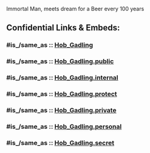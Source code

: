 Immortal Man, 
meets dream for a Beer every 100 years


## Confidential Links & Embeds: 

### #is_/same_as :: [Hob_Gadling](Hob_Gadling.md) 

### #is_/same_as :: [Hob_Gadling.public](/_public/Society/Communication/Media/Book/Author/Gaiman,Neil/Sandman(Comic)/Sandman~Cast/Hob_Gadling.public.md) 

### #is_/same_as :: [Hob_Gadling.internal](/_internal/Society/Communication/Media/Book/Author/Gaiman,Neil/Sandman(Comic)/Sandman~Cast/Hob_Gadling.internal.md) 

### #is_/same_as :: [Hob_Gadling.protect](/_protect/Society/Communication/Media/Book/Author/Gaiman,Neil/Sandman(Comic)/Sandman~Cast/Hob_Gadling.protect.md) 

### #is_/same_as :: [Hob_Gadling.private](/_private/Society/Communication/Media/Book/Author/Gaiman,Neil/Sandman(Comic)/Sandman~Cast/Hob_Gadling.private.md) 

### #is_/same_as :: [Hob_Gadling.personal](/_personal/Society/Communication/Media/Book/Author/Gaiman,Neil/Sandman(Comic)/Sandman~Cast/Hob_Gadling.personal.md) 

### #is_/same_as :: [Hob_Gadling.secret](/_secret/Society/Communication/Media/Book/Author/Gaiman,Neil/Sandman(Comic)/Sandman~Cast/Hob_Gadling.secret.md)

